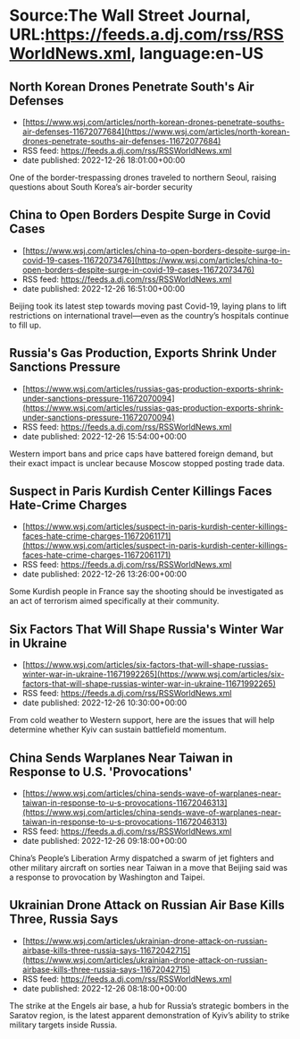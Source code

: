 # Source:The Wall Street Journal, URL:https://feeds.a.dj.com/rss/RSSWorldNews.xml, language:en-US

## North Korean Drones Penetrate South's Air Defenses
 - [https://www.wsj.com/articles/north-korean-drones-penetrate-souths-air-defenses-11672077684](https://www.wsj.com/articles/north-korean-drones-penetrate-souths-air-defenses-11672077684)
 - RSS feed: https://feeds.a.dj.com/rss/RSSWorldNews.xml
 - date published: 2022-12-26 18:01:00+00:00

One of the border-trespassing drones traveled to northern Seoul, raising questions about South Korea’s air-border security

## China to Open Borders Despite Surge in Covid Cases
 - [https://www.wsj.com/articles/china-to-open-borders-despite-surge-in-covid-19-cases-11672073476](https://www.wsj.com/articles/china-to-open-borders-despite-surge-in-covid-19-cases-11672073476)
 - RSS feed: https://feeds.a.dj.com/rss/RSSWorldNews.xml
 - date published: 2022-12-26 16:51:00+00:00

Beijing took its latest step towards moving past Covid-19, laying plans to lift restrictions on international travel—even as the country’s hospitals continue to fill up.

## Russia's Gas Production, Exports Shrink Under Sanctions Pressure
 - [https://www.wsj.com/articles/russias-gas-production-exports-shrink-under-sanctions-pressure-11672070094](https://www.wsj.com/articles/russias-gas-production-exports-shrink-under-sanctions-pressure-11672070094)
 - RSS feed: https://feeds.a.dj.com/rss/RSSWorldNews.xml
 - date published: 2022-12-26 15:54:00+00:00

Western import bans and price caps have battered foreign demand, but their exact impact is unclear because Moscow stopped posting trade data.

## Suspect in Paris Kurdish Center Killings Faces Hate-Crime Charges
 - [https://www.wsj.com/articles/suspect-in-paris-kurdish-center-killings-faces-hate-crime-charges-11672061171](https://www.wsj.com/articles/suspect-in-paris-kurdish-center-killings-faces-hate-crime-charges-11672061171)
 - RSS feed: https://feeds.a.dj.com/rss/RSSWorldNews.xml
 - date published: 2022-12-26 13:26:00+00:00

Some Kurdish people in France say the shooting should be investigated as an act of terrorism aimed specifically at their community.

## Six Factors That Will Shape Russia's Winter War in Ukraine
 - [https://www.wsj.com/articles/six-factors-that-will-shape-russias-winter-war-in-ukraine-11671992265](https://www.wsj.com/articles/six-factors-that-will-shape-russias-winter-war-in-ukraine-11671992265)
 - RSS feed: https://feeds.a.dj.com/rss/RSSWorldNews.xml
 - date published: 2022-12-26 10:30:00+00:00

From cold weather to Western support, here are the issues that will help determine whether Kyiv can sustain battlefield momentum.

## China Sends Warplanes Near Taiwan in Response to U.S. 'Provocations'
 - [https://www.wsj.com/articles/china-sends-wave-of-warplanes-near-taiwan-in-response-to-u-s-provocations-11672046313](https://www.wsj.com/articles/china-sends-wave-of-warplanes-near-taiwan-in-response-to-u-s-provocations-11672046313)
 - RSS feed: https://feeds.a.dj.com/rss/RSSWorldNews.xml
 - date published: 2022-12-26 09:18:00+00:00

China’s People’s Liberation Army dispatched a swarm of jet fighters and other military aircraft on sorties near Taiwan in a move that Beijing said was a response to provocation by Washington and Taipei.

## Ukrainian Drone Attack on Russian Air Base Kills Three, Russia Says
 - [https://www.wsj.com/articles/ukrainian-drone-attack-on-russian-airbase-kills-three-russia-says-11672042715](https://www.wsj.com/articles/ukrainian-drone-attack-on-russian-airbase-kills-three-russia-says-11672042715)
 - RSS feed: https://feeds.a.dj.com/rss/RSSWorldNews.xml
 - date published: 2022-12-26 08:18:00+00:00

The strike at the Engels air base, a hub for Russia’s strategic bombers in the Saratov region, is the latest apparent demonstration of Kyiv’s ability to strike military targets inside Russia.

